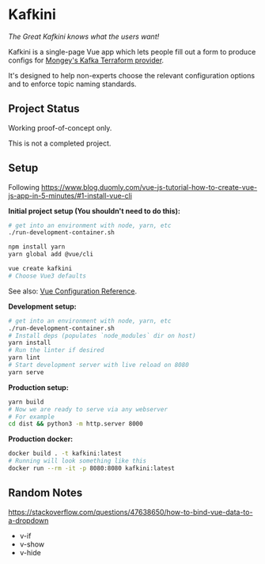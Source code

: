 # Kafkini

_The Great Kafkini knows what the users want!_

Kafkini is a single-page Vue app which lets people fill out a form to produce
configs for [Mongey's Kafka Terraform provider][tf_mongey].

It's designed to help non-experts choose the relevant configuration options and
to enforce topic naming standards.

## Project Status

Working proof-of-concept only.

This is not a completed project.

## Setup

Following <https://www.blog.duomly.com/vue-js-tutorial-how-to-create-vue-js-app-in-5-minutes/#1-install-vue-cli>

**Initial project setup (You shouldn't need to do this):**

```bash
# get into an environment with node, yarn, etc
./run-development-container.sh

npm install yarn
yarn global add @vue/cli

vue create kafkini
# Choose Vue3 defaults
```

See also: [Vue Configuration Reference](https://cli.vuejs.org/config/).

**Development setup:**

```bash
# get into an environment with node, yarn, etc
./run-development-container.sh
# Install deps (populates `node_modules` dir on host)
yarn install
# Run the linter if desired
yarn lint
# Start development server with live reload on 8080
yarn serve
```

**Production setup:**

```bash
yarn build
# Now we are ready to serve via any webserver
# For example
cd dist && python3 -m http.server 8000
```

**Production docker:**

```bash
docker build . -t kafkini:latest
# Running will look something like this
docker run --rm -it -p 8080:8080 kafkini:latest
```

## Random Notes

<https://stackoverflow.com/questions/47638650/how-to-bind-vue-data-to-a-dropdown>

- v-if
- v-show
- v-hide

[tf_mongey]: <https://registry.terraform.io/providers/Mongey/kafka/latest>
